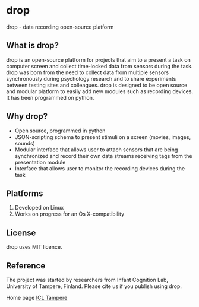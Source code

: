 # drop
drop - data recording open-source platform

## What is drop?

drop is an open-source platform for projects that aim to a present a task on computer screen and collect time-locked data from sensors during the task. drop was born from the need to collect data from multiple sensors synchronously during psychology research and to share experiments between testing sites and colleagues. drop is designed to be open source and modular platform to easily add new modules such as recording devices. It has been programmed on python.

## Why drop?
* Open source, programmed in python
* JSON-scripting schema to present stimuli on a screen (movies, images, sounds)
* Modular interface that allows user to attach sensors that are being synchronized and record their own data streams receiving tags from the presentation module
* Interface that allows user to monitor the recording devices during the task

## Platforms
1. Developed on Linux
2. Works on progress for an Os X-compatibility

## License
drop uses MIT licence.

## Reference
The project was started by researchers from Infant Cognition Lab, University of Tampere, Finland. Please cite us if you publish using drop.

Home page [ICL Tampere](http://uta.fi/med/icl)

